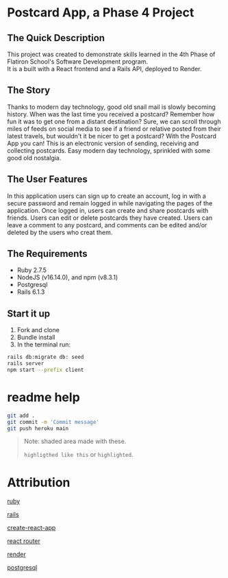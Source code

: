 # Postcard App, a Phase 4 Project

## The Quick Description

This project was created to demonstrate skills learned in the 4th Phase of Flatiron School's Software Development program.  
It is a built with a React frontend and a Rails API, deployed to Render. 

## The Story
Thanks to modern day technology, good old snail mail is slowly becoming history. When was the last time you received a postcard? Remember how fun it was to get one from a distant destination? Sure, we can scroll through miles of feeds on social media to see if a friend or relative posted from their latest travels, but wouldn't it be nicer to get a postcard?
With the Postcard App you can! This is an electronic version of sending,  receiving and collecting postcards. Easy modern day technology, sprinkled with some good old nostalgia.

## The User Features
In this application users can sign up to create an account, log in with a secure password and remain logged in while navigating the pages of the application. Once logged in, users can create and share postcards with friends. Users can edit or delete postcards they have created. Users can leave a comment to any postcard, and comments can be edited and/or deleted by the users who creat them.


## The Requirements

- Ruby 2.7.5
- NodeJS (v16.14.0), and npm (v8.3.1)
- Postgresql
- Rails 6.1.3

## Start it up
1. Fork and clone
2. Bundle install
3. In the terminal run:
```sh
rails db:migrate db: seed
rails server
npm start --prefix client
```


# readme help

```sh
git add .
git commit -m 'Commit message'
git push heroku main
```

> Note: shaded area made with these.
> 
> `highligthed like this` or `highlighted`. 


# Attribution
[ruby](https://www.ruby-lang.org/en/)

[rails](https://guides.rubyonrails.org/v5.0/index.html)

[create-react-app](https://create-react-app.dev/)

[react router](https://reactrouter.com/)

[render](https://render.com/)

[postgresql](https://www.postgresql.org/)
